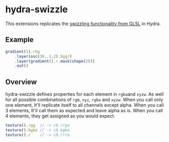 # hydra-swizzle

This extensions replicates the [swizzling functionality from GLSL](https://www.khronos.org/opengl/wiki/Data_Type_(GLSL)#Swizzling) in Hydra.

## Example

```js
gradient(1).rbg
	.layer(osc(30,.1,2).bggr)
	.layer(gradient().r.mask(shape(2)))
	.out()
```

## Overview

hydra-swizzle defines properties for each element in `rgba`and `xyzw`. As well for all possible combinations of `rgb`, `xyz`, `rgba` and `xyzw`. When you call only one element, It'll replicate itself to all channels except alpha. When you call 3 elements, It'll call them as expected and leave alpha as is. When you call 4 elements, they get assigned as you would expect.

```js
texture().rgg  // -> c0.rrga
texture().bgba // -> c0.bgba
texture().r    // -> c0.rrra
```
